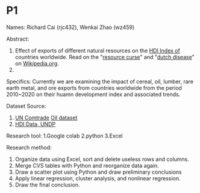 # P1
Names: Richard Cai (rjc432), Wenkai Zhao (wz459)

Abstract:

1.   Effect of exports of different natural resources on the [HDI Index of](https://hdr.undp.org/data-center/human-development-index#/indicies/HDI) countries worldwide. Read on the "[resource curse](https://wikipedia.org/wiki/resource_curse)" and "[dutch disease](https://wikipedia.org/wiki/dutch_disease)" on [Wikipedia.org](https://Wikipedia.org).
2.   

Specifics:
Currently we are examining the impact of cereal, oil, lumber, rare earth metal, and ore exports from countries worldwide from the period 2010~2020 on their huamn development index and associated trends.

Dataset Source:
1. [UN Comtrade](https://comtradeplus.un.org)
[Oil dataset](https://comtradeplus.un.org/TradeFlow?Frequency=A&Flows=X&CommodityCodes=2709&Partners=0&Reporters=all&period=all&AggregateBy=none&BreakdownMode=plus)
2. [HDI Data, UNDP](https://hdr.undp.org/sites/default/files/2023-24_HDR/HDR23-24_Composite_indices_complete_time_series.csv)

Research tool:
1.Google colab
2.python
3.Excel

Research method:
1. Organize data using Excel, sort and delete useless rows and columns.
2. Merge CVS tables with Python and reorganize data again.
3. Draw a scatter plot using Python and draw preliminary conclusions
4. Apply linear regression, cluster analysis, and nonlinear regression.
5. Draw the final conclusion.
